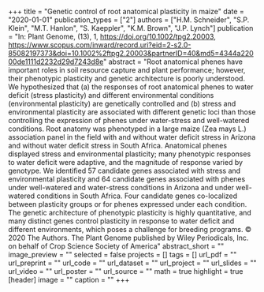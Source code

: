 +++
title = "Genetic control of root anatomical plasticity in maize"
date = "2020-01-01"
publication_types = ["2"]
authors = ["H.M. Schneider", "S.P. Klein", "M.T. Hanlon", "S. Kaeppler", "K.M. Brown", "J.P. Lynch"]
publication = "In: Plant Genome, (13), 1, https://doi.org/10.1002/tpg2.20003, https://www.scopus.com/inward/record.uri?eid=2-s2.0-85082197373&doi=10.1002%2ftpg2.20003&partnerID=40&md5=4344a22000de1111d2232d29d7243d8e"
abstract = "Root anatomical phenes have important roles in soil resource capture and plant performance; however, their phenotypic plasticity and genetic architecture is poorly understood. We hypothesized that (a) the responses of root anatomical phenes to water deficit (stress plasticity) and different environmental conditions (environmental plasticity) are genetically controlled and (b) stress and environmental plasticity are associated with different genetic loci than those controlling the expression of phenes under water-stress and well-watered conditions. Root anatomy was phenotyped in a large maize (Zea mays L.) association panel in the field with and without water deficit stress in Arizona and without water deficit stress in South Africa. Anatomical phenes displayed stress and environmental plasticity; many phenotypic responses to water deficit were adaptive, and the magnitude of response varied by genotype. We identified 57 candidate genes associated with stress and environmental plasticity and 64 candidate genes associated with phenes under well-watered and water-stress conditions in Arizona and under well-watered conditions in South Africa. Four candidate genes co-localized between plasticity groups or for phenes expressed under each condition. The genetic architecture of phenotypic plasticity is highly quantitative, and many distinct genes control plasticity in response to water deficit and different environments, which poses a challenge for breeding programs. © 2020 The Authors. The Plant Genome published by Wiley Periodicals, Inc. on behalf of Crop Science Society of America"
abstract_short = ""
image_preview = ""
selected = false
projects = []
tags = []
url_pdf = ""
url_preprint = ""
url_code = ""
url_dataset = ""
url_project = ""
url_slides = ""
url_video = ""
url_poster = ""
url_source = ""
math = true
highlight = true
[header]
image = ""
caption = ""
+++
